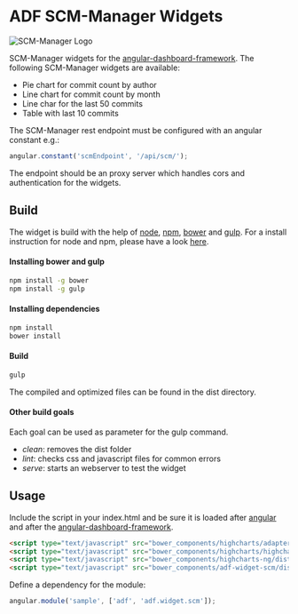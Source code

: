 # ADF SCM-Manager Widgets

![SCM-Manager Logo](http://download.scm-manager.org/images/logo/scm-manager_logo.jpg)

SCM-Manager widgets for the [angular-dashboard-framework](https://github.com/sdorra/angular-dashboard-framework). The following SCM-Manager widgets are available:

* Pie chart for commit count by author
* Line chart for commit count by month
* Line char for the last 50 commits
* Table with last 10 commits

The SCM-Manager rest endpoint must be configured with an angular constant e.g.:

```javascript
angular.constant('scmEndpoint', '/api/scm/');
```

The endpoint should be an proxy server which handles cors and authentication for the widgets.

## Build

The widget is build with the help of [node](https://nodejs.org/), [npm](https://www.npmjs.com/), [bower](http://bower.io/) and [gulp](http://gulpjs.com/). For a install instruction for node and npm, please have a look [here](https://docs.npmjs.com/getting-started/installing-node).

#### Installing bower and gulp

```bash
npm install -g bower
npm install -g gulp
```

#### Installing dependencies

```bash
npm install
bower install
```

#### Build

```bash
gulp
```

The compiled and optimized files can be found in the dist directory.

#### Other build goals

Each goal can be used as parameter for the gulp command.

* *clean*: removes the dist folder
* *lint*: checks css and javascript files for common errors
* *serve*: starts an webserver to test the widget

## Usage

Include the script in your index.html and be sure it is loaded after [angular](https://angularjs.org/) and after the [angular-dashboard-framework](https://github.com/sdorra/angular-dashboard-framework).

```html
<script type="text/javascript" src="bower_components/highcharts/adapters/standalone-framework.src.js"></script>
<script type="text/javascript" src="bower_components/highcharts/highcharts.js"></script>
<script type="text/javascript" src="bower_components/highcharts-ng/dist/highcharts-ng.js"></script>
<script type="text/javascript" src="bower_components/adf-widget-scm/dist/adf-widget-scm.min.js"></script>
```

Define a dependency for the module:

```javascript
angular.module('sample', ['adf', 'adf.widget.scm']);
```
